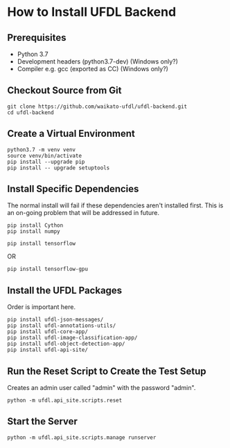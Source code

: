 # How to Install UFDL Backend

## Prerequisites

* Python 3.7
* Development headers (python3.7-dev) (Windows only?)
* Compiler e.g. gcc (exported as CC) (Windows only?)

## Checkout Source from Git

```
git clone https://github.com/waikato-ufdl/ufdl-backend.git
cd ufdl-backend
```

## Create a Virtual Environment

```
python3.7 -m venv venv
source venv/bin/activate
pip install --upgrade pip
pip install -- upgrade setuptools
```

## Install Specific Dependencies

The normal install will fail if these dependencies aren't installed first. This
is an on-going problem that will be addressed in future.

```
pip install Cython
pip install numpy
```

```
pip install tensorflow
```
OR
```
pip install tensorflow-gpu
```

## Install the UFDL Packages

Order is important here.

```
pip install ufdl-json-messages/
pip install ufdl-annotations-utils/
pip install ufdl-core-app/
pip install ufdl-image-classification-app/
pip install ufdl-object-detection-app/
pip install ufdl-api-site/
```

## Run the Reset Script to Create the Test Setup

Creates an admin user called "admin" with the password "admin".

```
python -m ufdl.api_site.scripts.reset
```

## Start the Server

```
python -m ufdl.api_site.scripts.manage runserver
```

